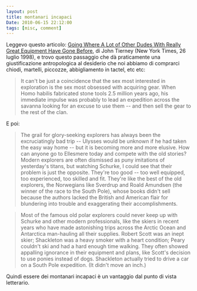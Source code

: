 ```yaml
---
layout: post
title: montanari incapaci
Date: 2010-06-15 22:12:00
tags: [misc, comment]
---
```

 

Leggevo questo articolo: [Going Where A Lot of Other Dudes With Really Great Equipment Have Gone Before](http://www.nytimes.com/1998/07/26/magazine/going-where-a-lot-of-other-dudes-with-really-great-equipment-have-gone-before.html), di John Tierney (New York Times, 26 luglio 1998), e trovo questo passaggio che dà praticamente una giustificazione antropologica al desiderio che noi abbiamo di comprarci chiodi, martelli, piccozze, abbigliamento in tactel, etc etc:  

> It can't be just a coincidence that the sex most interested in exploration is the sex most obsessed with acquiring gear. When Homo habilis fabricated stone tools 2.5 million years ago, his immediate impulse was probably to lead an expedition across the savanna looking for an excuse to use them -- and then sell the gear to the rest of the clan.  
  
E poi:  

> The grail for glory-seeking explorers has always been the excruciatingly bad trip -- Ulysses would be unknown if he had taken the easy way home -- but it is becoming more and more elusive. How can anyone go to Ellesmere today and compete with the old stories? Modern explorers are often dismissed as puny imitations of yesterday's titans, but watching Schurke, I could see that their problem is just the opposite. They're too good -- too well equipped, too experienced, too skilled and fit. They're like the best of the old explorers, the Norwegians like Sverdrup and Roald Amundsen (the winner of the race to the South Pole), whose books didn't sell because the authors lacked the British and American flair for blundering into trouble and exaggerating their accomplishments.  
  
> Most of the famous old polar explorers could never keep up with Schurke and other modern professionals, like the skiers in recent years who have made astonishing trips across the Arctic Ocean and Antarctica man-hauling all their supplies. Robert Scott was an inept skier; Shackleton was a heavy smoker with a heart condition; Peary couldn't ski and had a hard enough time walking. They often showed appalling ignorance in their equipment and plans, like Scott's decision to use ponies instead of dogs. Shackleton actually tried to drive a car on a South Pole expedition. (It didn't move an inch.)
  
Quindi essere dei montanari incapaci è un vantaggio dal punto di vista letterario. 
